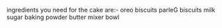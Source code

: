 ingredients you need for the cake are:-
oreo biscuits
parleG biscuits
milk
sugar
baking powder
butter
mixer 
bowl